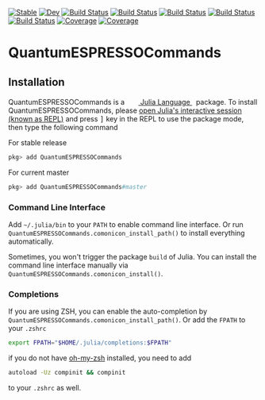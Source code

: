 [![Stable](https://img.shields.io/badge/docs-stable-blue.svg)](https://MineralsCloud.github.io/QuantumESPRESSOCli.jl/stable)
[![Dev](https://img.shields.io/badge/docs-dev-blue.svg)](https://MineralsCloud.github.io/QuantumESPRESSOCli.jl/dev)
[![Build Status](https://github.com/MineralsCloud/QuantumESPRESSOCli.jl/workflows/CI/badge.svg)](https://github.com/MineralsCloud/QuantumESPRESSOCli.jl/actions)
[![Build Status](https://travis-ci.com/MineralsCloud/QuantumESPRESSOCli.jl.svg?branch=master)](https://travis-ci.com/MineralsCloud/QuantumESPRESSOCli.jl)
[![Build Status](https://ci.appveyor.com/api/projects/status/github/singularitti/QuantumESPRESSOCli.jl?svg=true)](https://ci.appveyor.com/project/singularitti/QuantumESPRESSOCli-jl)
[![Build Status](https://cloud.drone.io/api/badges/MineralsCloud/QuantumESPRESSOCli.jl/status.svg)](https://cloud.drone.io/MineralsCloud/QuantumESPRESSOCli.jl)
[![Build Status](https://api.cirrus-ci.com/github/MineralsCloud/QuantumESPRESSOCli.jl.svg)](https://cirrus-ci.com/github/MineralsCloud/QuantumESPRESSOCli.jl)
[![Coverage](https://codecov.io/gh/MineralsCloud/QuantumESPRESSOCli.jl/branch/master/graph/badge.svg)](https://codecov.io/gh/MineralsCloud/QuantumESPRESSOCli.jl)
[![Coverage](https://coveralls.io/repos/github/MineralsCloud/QuantumESPRESSOCli.jl/badge.svg?branch=master)](https://coveralls.io/github/MineralsCloud/QuantumESPRESSOCli.jl?branch=master)
# QuantumESPRESSOCommands


## Installation
<p>
QuantumESPRESSOCommands is a &nbsp;
    <a href="https://julialang.org">
        <img src="https://julialang.org/favicon.ico" width="16em">
        Julia Language
    </a>
    &nbsp; package. To install QuantumESPRESSOCommands,
    please <a href="https://docs.julialang.org/en/v1/manual/getting-started/">open
    Julia's interactive session (known as REPL)</a> and press <kbd>]</kbd> key in the REPL to use the package mode, then type the following command
</p>

For stable release

```julia
pkg> add QuantumESPRESSOCommands
```

For current master

```julia
pkg> add QuantumESPRESSOCommands#master
```

### Command Line Interface

Add `~/.julia/bin` to your `PATH` to enable command line interface. Or run
`QuantumESPRESSOCommands.comonicon_install_path()` to install everything automatically.

Sometimes, you won't trigger the package `build` of Julia. You can install the command line interface
manually via `QuantumESPRESSOCommands.comonicon_install()`.

### Completions

If you are using ZSH, you can enable the auto-completion by `QuantumESPRESSOCommands.comonicon_install_path()`. Or add the `FPATH`
to your `.zshrc`

```sh
export FPATH="$HOME/.julia/completions:$FPATH"
```

if you do not have [oh-my-zsh](https://github.com/ohmyzsh/ohmyzsh) installed, you need to add

```sh
autoload -Uz compinit && compinit
```

to your `.zshrc` as well.
